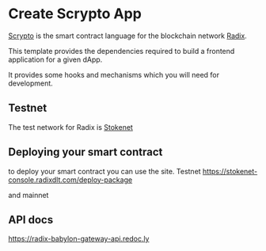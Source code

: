# Create Scrypto App


[Scrypto](https://developers.radixdlt.com/#get-started) is the smart contract language for the blockchain network [Radix](https://www.radixdlt.com/).

This template provides the dependencies required to build a frontend application for a given dApp.

It provides some hooks and mechanisms which you will need for development.

## Testnet
The test network for Radix is  [Stokenet](https://learn.radixdlt.com/article/what-is-stokenet)


## Deploying your smart contract
to deploy your smart contract you can use the site.
Testnet
https://stokenet-console.radixdlt.com/deploy-package

and mainnet

## API docs
https://radix-babylon-gateway-api.redoc.ly

